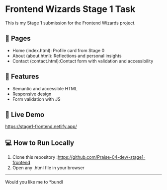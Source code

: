 # Frontend Wizards Stage 1 Task

This is my Stage 1 submission for the Frontend Wizards project.

## 📄 Pages
- Home (index.html): Profile card from Stage 0
- About (about.html): Reflections and personal insights
- Contact (contact.html):Contact form with validation and accessibility

## 🧠 Features
- Semantic and accessible HTML
- Responsive design
- Form validation with JS


## 🚀 Live Demo
https://stage1-frontend.netlify.app/

## 💻 How to Run Locally
1. Clone this repository :https://github.com/Praise-04-dev/-stage1-frontend
2. Open any .html file in your browser



---

Would you like me to *bundl
